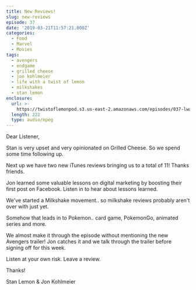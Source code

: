```yaml
---
title: New Reviews!
slug: new-reviews
episode: 37
date: '2019-03-21T11:57:21.000Z'
categories:
  - Food
  - Marvel
  - Movies
tags:
  - avengers
  - endgame
  - grilled cheese
  - jon kohlmeier
  - life with a twist of lemon
  - milkshakes
  - stan lemon
enclosure:
  url: >-
    https://twistoflemonpod.s3.us-east-2.amazonaws.com/episodes/037-lwatol-20190321.mp3
  length: 222
  type: audio/mpeg
---
```


Dear Listener,

Stan is very upset and very opinionated on Grilled Cheese. So we spend some time following up.

Next up we have two new iTunes reviews bringing us to a total of 11! Thanks friends.

Jon learned some valuable lessons on digital marketing by boosting their first post on Facebook. Listen in to hear about lessons learned.

We've started a Milkshake movement.. so milkshake reviews probably aren't over with just yet.

Somehow that leads in to Pokemon.. card game, PokemonGo, animated series and more.

We almost make it through the episode without mentioning the new Avengers trailer! Jon catches it and we talk through the trailer before signing off for this week.

Listen at your own risk. Leave a review.

Thanks!

Stan Lemon & Jon Kohlmeier

